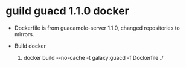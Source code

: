 # guild guacd 1.1.0 docker

* Dockerfile is from guacamole-server 1.1.0, changed repositories to mirrors. 
       
* Build docker
    1. docker build --no-cache -t galaxy:guacd -f Dockerfile ./
